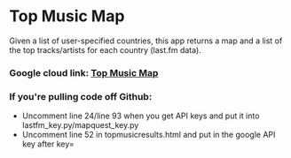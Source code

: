 # Top Music Map
Given a list of user-specified countries, this app returns a map and a list of
the top tracks/artists for each country (last.fm data).

### Google cloud link: [Top Music Map](https://topmusicmap.wn.r.appspot.com/)

### If you're pulling code off Github:
- Uncomment line 24/line 93 when you get API keys and put it into lastfm_key.py/mapquest_key.py
- Uncomment line 52 in topmusicresults.html and put in the google API key after key=
